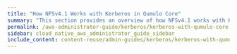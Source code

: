 ```yaml
---
title: "How NFSv4.1 Works with Kerberos in Qumulo Core"
summary: "This section provides an overview of how NFSv4.1 works with Kerberos in Qumulo Core."
permalink: /aws-administrator-guide/kerberos/kerberos-with-qumulo-core.html
sidebar: cloud_native_aws_administrator_guide_sidebar
include_content: content-reuse/admin-guides/kerberos/kerberos-with-qumulo-core.md
---
```


